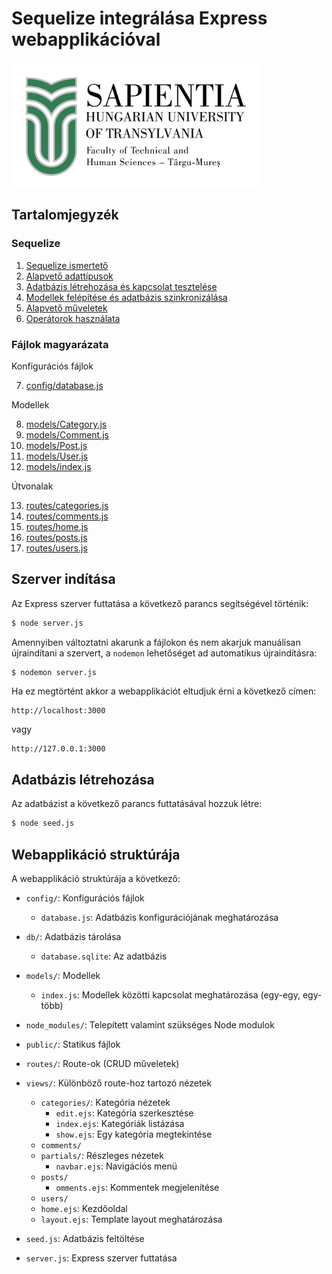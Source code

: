 # Sequelize integrálása Express webapplikációval

<img src="./public/images/logo.jpg" style="width: auto; height: 200px;" />

## Tartalomjegyzék

### Sequelize

1. [Sequelize ismertető](./docs/Sequelize/Sequelize%20Ismertető.md)
2. [Alapvető adattípusok](./docs/Sequelize/Alapvető_Sequelize_Adattípusok.md)
3. [Adatbázis létrehozása és kapcsolat tesztelése](./docs/Sequelize/Adatbázis_Létrehozása_és_Kapcsolat_Tesztelése.md)
4. [Modellek felépítése és adatbázis szinkronizálása](./docs/Sequelize/Modellek_Felépítése.md)
5. [Alapvető műveletek](./docs/Sequelize/Alapvető_Műveletek.md)
6. [Operátorok használata](./docs/Sequelize/Operátorok_használata.md)

### Fájlok magyarázata

Konfigurációs fájlok

7. [config/database.js](./docs/Fájlok%20magyarázata/config_database.js.md)

Modellek

8. [models/Category.js](./docs/Fájlok%20magyarázata/models_Category.js.md)
9. [models/Comment.js](./docs/Fájlok%20magyarázata/models_Comment.js.md)
10. [models/Post.js](./docs/Fájlok%20magyarázata/models_Post.js.md)
11. [models/User.js](./docs/Fájlok%20magyarázata/models_User.js.md)
12. [models/index.js](./docs/Fájlok%20magyarázata/models_index.js.md)

Útvonalak

13. [routes/categories.js](./docs/Fájlok%20magyarázata/routes_categories.js.md)
14. [routes/comments.js](./docs/Fájlok%20magyarázata/routes_comments.js.md)
15. [routes/home.js](./docs/Fájlok%20magyarázata/routes_home.js.md)
16. [routes/posts.js](./docs/Fájlok%20magyarázata/routes_posts.js.md)
17. [routes/users.js](./docs/Fájlok%20magyarázata/routes_users.js.md)

## Szerver indítása

Az Express szerver futtatása a következő parancs segítségével történik:
```bash
$ node server.js
```
Amennyiben változtatni akarunk a fájlokon és nem akarjuk manuálisan újraindítani a szervert, a `nodemon` lehetőséget ad automatikus újraindításra:
```bash
$ nodemon server.js
```

Ha ez megtörtént akkor a webapplikációt eltudjuk érni a következő címen:
```
http://localhost:3000
```
vagy
```
http://127.0.0.1:3000
```

## Adatbázis létrehozása

Az adatbázist a következő parancs futtatásával hozzuk létre:
```bash
$ node seed.js
```

## Webapplikáció struktúrája

A webapplikáció struktúrája a következő:

- `config/`: Konfigurációs fájlok
  - `database.js`: Adatbázis konfigurációjának meghatározása

- `db/`: Adatbázis tárolása
  - `database.sqlite`: Az adatbázis

- `models/`: Modellek
  - `index.js`: Modellek közötti kapcsolat meghatározása (egy-egy, egy-több)

- `node_modules/`: Telepített valamint szükséges Node modulok

- `public/`: Statikus fájlok

- `routes/`: Route-ok (CRUD műveletek)

- `views/`: Különböző route-hoz tartozó nézetek
  - `categories/`: Kategória nézetek
    - `edit.ejs`: Kategória szerkesztése
    - `index.ejs`: Kategóriák listázása
    - `show.ejs`: Egy kategória megtekintése
  - `comments/`
  - `partials/`: Részleges nézetek
    - `navbar.ejs`: Navigációs menü
  - `posts/`
    - `omments.ejs`: Kommentek megjelenítése
  - `users/`
  - `home.ejs`: Kezdőoldal
  - `layout.ejs`: Template layout meghatározása

- `seed.js`: Adatbázis feltöltése
- `server.js`: Express szerver futtatása

